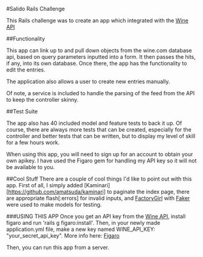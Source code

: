 #Salido Rails Challenge

This Rails challenge was to create an app which integrated with the [Wine API][wine-api]

##Functionality

This app can link up to and pull down objects from the wine.com database api, based on query parameters inputted into a form. It then passes the hits, if any, into its own database. Once there, the app has the functionality to edit the entries.

The application also allows a user to create new entries manually.

Of note, a service is included to handle the parsing of the feed from the API to keep the controller skinny.

##Test Suite

The app also has 40 included model and feature tests to back it up. Of course, there are always more tests that can be created, especially for the controller and better tests that can be written, but to display my level of skill for a few hours work.


When using this app, you will need to sign up for an account to obtain your own apikey. I have used the Figaro gem for handling my API key so it will not be available to you.

##Cool Stuff
There are a couple of cool things I'd like to point out with this app. First of all, I simply added [Kaminari][https://github.com/amatsuda/kaminari] to paginate the index page, there are appropriate flash[:errors] for invalid inputs, and [FactoryGirl][factory_girl] with [Faker][faker] were used to make models for testing.

###USING THIS APP
Once you get an API key from the [Wine API][wine-api], install figaro and run 'rails g figaro:install'. Then, in your newly made application.yml file, make a new key named WINE_API_KEY: "your_secret_api_key". More info here: [Figaro][figaro]

Then, you can run this app from a server.


[factory_girl]: https://github.com/thoughtbot/factory_girl
[faker]: https://github.com/stympy/faker
[figaro]: https://github.com/laserlemon/figaro
[kaminari]: https://github.com/amatsuda/kaminari
[wine-api]: https://api.wine.com
